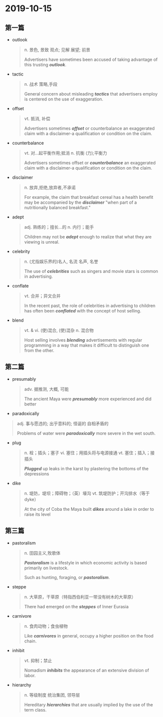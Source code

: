 # 2019-10-15

## 第一篇

* outlook

  > n. 景色, 景致
  > 观点; 见解
  > 展望; 前景
  >
  > Advertisers have sometimes been accused of taking advantage of this trusting ***outlook***. 

* tactic

  > n. 战术
  > 策略,手段
  >
  > General concern about misleading ***tactics*** that advertisers employ is centered on the use of exaggeration.

* offset 

  > vt. 抵消, 补偿
  >
  > Advertisers sometimes ***offset*** or counterbalance an exaggerated claim with a disclaimer-a qualification or condition on the claim. 

* counterbalance

  > vt. 对…起平衡作用;抵消
  > n. 抗衡 (力);平衡力
  >
  > Advertisers sometimes offset or ***counterbalance*** an exaggerated claim with a disclaimer-a qualification or condition on the claim. 

* disclaimer

  > n. 放弃,拒绝,放弃者,不承诺
  >
  > For example, the claim that breakfast cereal has a health benefit may be accompanied by the ***disclaimer*** "when part of a nutritionally balanced breakfast." 

* adept 

  > adj. 熟练的；擅长…的
  > n. 内行；能手
  >
  > Children may not be ***adept*** enough to realize that what they are viewing is unreal. 

* celebrity

  > n. (尤指娱乐界的)名人, 名流
  > 名声, 名誉
  >
  > The use of ***celebrities*** such as singers and movie stars is common in advertising. 

* conflate

  > vt. 合并；异文合并
  >
  >  In the recent past, the role of celebrities in advertising to children has often been ***conflated*** with the concept of host selling. 

* blend

  > vt. & vi. (使)混合, (使)混杂
  > n. 混合物
  >
  > Host selling involves ***blending*** advertisements with regular programming in a way that makes it difficult to distinguish one from the other.

## 第二篇

* presumably

  > adv. 据推测, 大概, 可能
  >
  > The ancient Maya were ***presumably*** more experienced and did better

*  paradoxically  

  > adj. 事与愿违的; 出乎意料的; 怪诞的
  > 自相矛盾的
  >
  > Problems of water were ***paradoxically*** more severe in the wet south.

* plug

  > n. 栓；插头；塞子
  > vi. 塞住；用插头将与电源接通
  > vt. 塞住；插入；接插头
  >
  > ***Plugged*** up leaks in the karst by plastering the bottoms of the depressions

* dike

  > n. 堤防，堤坝；障碍物；（英）壕沟
  > vt. 筑堤防护；开沟排水（等于dyke）
  >
  > At the city of Coba the Maya built ***dikes*** around a lake in order to raise its level

## 第三篇

* pastoralism 

  > n. 田园主义,牧歌体
  >
  > ***Pastoralism*** is a lifestyle in which economic activity is based primarily on livestock.
  >
  > Such as hunting, foraging, or ***pastoralism***.

* steppe

  > n. 大草原，干草原（特指西伯利亚一带没有树木的大草原）
  >
  >  There had emerged on the ***steppes*** of Inner Eurasia 

* carnivore

  > n. 食肉动物；食虫植物
  >
  > Like ***carnivores*** in general, occupy a higher position on the food chain. 

* inhibit

  > vt. 抑制；禁止
  >
  > Nomadism ***inhibits*** the appearance of an extensive division of labor. 

* hierarchy

  > n. 等级制度
  > 统治集团, 领导层
  >
  > Hereditary ***hierarchies*** that are usually implied by the use of the term class. 

